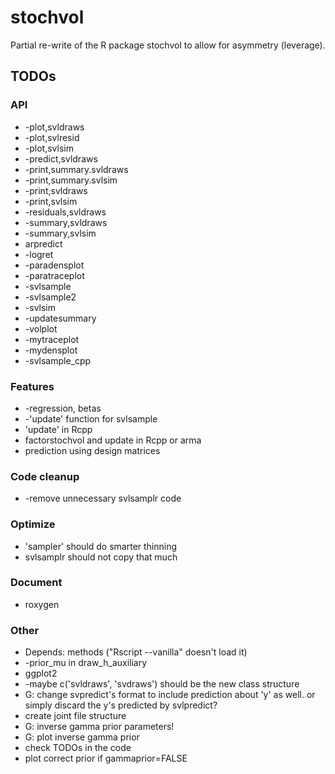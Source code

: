 # stochvol
Partial re-write of the R package stochvol to allow for asymmetry (leverage).

## TODOs

### API
* -plot,svldraws
* -plot,svlresid
* -plot,svlsim
* -predict,svldraws
* -print,summary.svldraws
* -print,summary.svlsim
* -print,svldraws
* -print,svlsim
* -residuals,svldraws
* -summary,svldraws
* -summary,svlsim
* arpredict
* -logret
* -paradensplot
* -paratraceplot
* -svlsample
* -svlsample2
* -svlsim
* -updatesummary
* -volplot
* -mytraceplot
* -mydensplot
* -svlsample_cpp

### Features
* -regression, betas
* -'update' function for svlsample
* 'update' in Rcpp
* factorstochvol and update in Rcpp or arma
* prediction using design matrices

### Code cleanup
* -remove unnecessary svlsamplr code

### Optimize
* 'sampler' should do smarter thinning
* svlsamplr should not copy that much

### Document
* roxygen

### Other
* Depends: methods ("Rscript --vanilla" doesn't load it)
* -prior_mu in draw_h_auxiliary
* ggplot2
* -maybe c('svldraws', 'svdraws') should be the new class structure
* G: change svpredict's format to include prediction about 'y' as well. or simply discard the y's predicted by svlpredict?
* create joint file structure
* G: inverse gamma prior parameters!
* G: plot inverse gamma prior
* check TODOs in the code
* plot correct prior if gammaprior=FALSE

